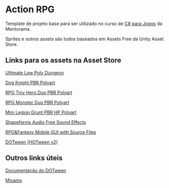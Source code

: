 # Action RPG

Template de projeto base para ser utilizado no curso de [C# para Jogos](https://mentorama.com.br/course/profession-unity) da Mentorama.

Sprites e outros assets são todos baseados em Assets Free da Unity Asset Store.

## Links para os assets na Asset Store
[Ultimate Low Poly Dungeon](https://assetstore.unity.com/packages/3d/environments/dungeons/ultimate-low-poly-dungeon-143535)

[Dog Knight PBR Polyart](https://assetstore.unity.com/packages/3d/characters/animals/dog-knight-pbr-polyart-135227)

[RPG Tiny Hero Duo PBR Polyart](https://assetstore.unity.com/packages/3d/characters/humanoids/rpg-tiny-hero-duo-pbr-polyart-225148)

[RPG Monster Duo PBR Polyart](https://assetstore.unity.com/packages/3d/characters/creatures/rpg-monster-duo-pbr-polyart-157762)

[Mini Legion Grunt PBR HP Polyart](https://assetstore.unity.com/packages/3d/characters/humanoids/fantasy/mini-legion-grunt-pbr-hp-polyart-98187)

[Shapeforms Audio Free Sound Effects](https://assetstore.unity.com/packages/audio/sound-fx/shapeforms-audio-free-sound-effects-183649)

[RPG&Fantasy Mobile GUI with Source Files](https://assetstore.unity.com/packages/2d/gui/rpg-fantasy-mobile-gui-with-source-files-166086)

[DOTween (HOTween v2)](https://assetstore.unity.com/packages/tools/animation/dotween-hotween-v2-27676)

## Outros links úteis
[Documentação do DOTween](http://dotween.demigiant.com/documentation.php)

[Mixamo](https://www.mixamo.com/)
